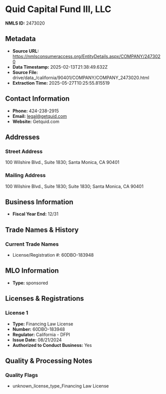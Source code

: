 # Quid Capital Fund III, LLC

**NMLS ID:** 2473020

## Metadata
- **Source URL:** https://nmlsconsumeraccess.org/EntityDetails.aspx/COMPANY/2473020
- **Data Timestamp:** 2025-02-13T21:38:49.632Z
- **Source File:** drive/data_/california/90401/COMPANY/COMPANY_2473020.html
- **Extraction Time:** 2025-05-27T10:25:55.815519

## Contact Information
- **Phone:** 424-238-2915
- **Email:** legal@getquid.com
- **Website:** Getquid.com

## Addresses
### Street Address
100 Wilshire Blvd., Suite 1830; Santa Monica, CA 90401

### Mailing Address
100 Wilshire Blvd., Suite 1830; Suite 1830; Santa Monica, CA 90401

## Business Information
- **Fiscal Year End:** 12/31

## Trade Names & History
### Current Trade Names
- License/Registration #: 60DBO-183948

## MLO Information
- **Type:** sponsored

## Licenses & Registrations

### License 1
- **Type:** Financing Law License
- **Number:** 60DBO-183948
- **Regulator:** California - DFPI
- **Issue Date:** 08/21/2024
- **Authorized to Conduct Business:** Yes

## Quality & Processing Notes
### Quality Flags
- unknown_license_type_Financing Law License
